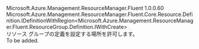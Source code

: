 <Type Name="IBlank" FullName="Microsoft.Azure.Management.ResourceManager.Fluent.ResourceGroup.Definition.IBlank">
  <TypeSignature Language="C#" Value="public interface IBlank : Microsoft.Azure.Management.ResourceManager.Fluent.Core.Resource.Definition.IDefinitionWithRegion&lt;Microsoft.Azure.Management.ResourceManager.Fluent.ResourceGroup.Definition.IWithCreate&gt;" />
  <TypeSignature Language="ILAsm" Value=".class public interface auto ansi abstract IBlank implements class Microsoft.Azure.Management.ResourceManager.Fluent.Core.Resource.Definition.IDefinitionWithRegion`1&lt;class Microsoft.Azure.Management.ResourceManager.Fluent.ResourceGroup.Definition.IWithCreate&gt;" />
  <TypeSignature Language="DocId" Value="T:Microsoft.Azure.Management.ResourceManager.Fluent.ResourceGroup.Definition.IBlank" />
  <TypeSignature Language="VB.NET" Value="Public Interface IBlank&#xA;Implements IDefinitionWithRegion(Of IWithCreate)" />
  <TypeSignature Language="F#" Value="type IBlank = interface&#xA;    interface IDefinitionWithRegion&lt;IWithCreate&gt;" />
  <AssemblyInfo>
    <AssemblyName>Microsoft.Azure.Management.ResourceManager.Fluent</AssemblyName>
    <AssemblyVersion>1.0.0.60</AssemblyVersion>
  </AssemblyInfo>
  <Interfaces>
    <Interface>
      <InterfaceName>Microsoft.Azure.Management.ResourceManager.Fluent.Core.Resource.Definition.IDefinitionWithRegion&lt;Microsoft.Azure.Management.ResourceManager.Fluent.ResourceGroup.Definition.IWithCreate&gt;</InterfaceName>
    </Interface>
  </Interfaces>
  <Docs>
    <summary>
            リソース グループの定義を設定する場所を許可します。
            </summary>
    <remarks>To be added.</remarks>
  </Docs>
  <Members />
</Type>